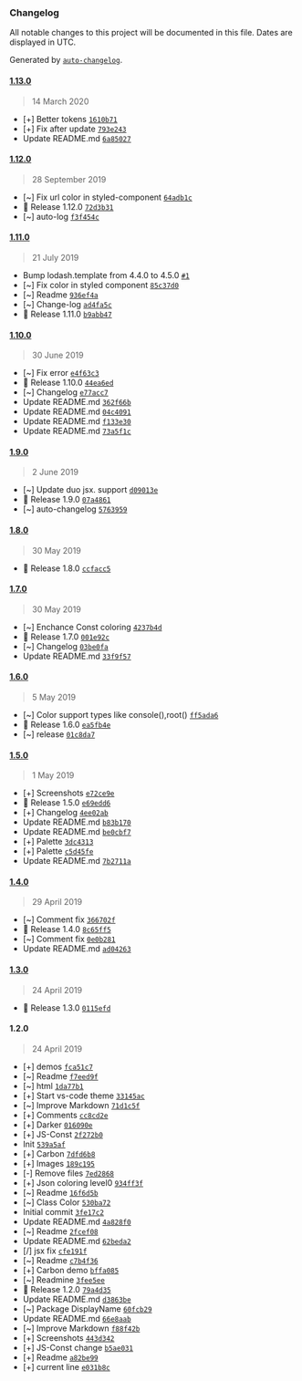 ### Changelog

All notable changes to this project will be documented in this file. Dates are displayed in UTC.

Generated by [`auto-changelog`](https://github.com/CookPete/auto-changelog).

#### [1.13.0](https://github.com/denvash/summer-time-theme-vscode/compare/1.13.0...1.13.0)

> 14 March 2020

- [+] Better tokens [`1610b71`](https://github.com/denvash/summer-time-theme-vscode/commit/1610b71cb4df523675fd731bc7c8c185e45c6bd1)
- [+] Fix after update [`793e243`](https://github.com/denvash/summer-time-theme-vscode/commit/793e243253d17faf267e4e9384c9d93fd0c4268b)
- Update README.md [`6a85027`](https://github.com/denvash/summer-time-theme-vscode/commit/6a8502787fe2eb8129f57c0b1c80afb17eab03c5)

#### [1.12.0](https://github.com/denvash/summer-time-theme-vscode/compare/1.11.0...1.12.0)

> 28 September 2019

- [~] Fix url color in styled-component [`64adb1c`](https://github.com/denvash/summer-time-theme-vscode/commit/64adb1cdbb997e4f8178c880d63d44c8215d9a58)
- 🍧 Release 1.12.0 [`72d3b31`](https://github.com/denvash/summer-time-theme-vscode/commit/72d3b31f38e5fdf30b6fc4821d227537b019d196)
- [~] auto-log [`f3f454c`](https://github.com/denvash/summer-time-theme-vscode/commit/f3f454cd0a8be33733adc08fd68d9891f47214c5)

#### [1.11.0](https://github.com/denvash/summer-time-theme-vscode/compare/1.10.0...1.11.0)

> 21 July 2019

- Bump lodash.template from 4.4.0 to 4.5.0 [`#1`](https://github.com/denvash/summer-time-theme-vscode/pull/1)
- [~] Fix color in styled component [`85c37d0`](https://github.com/denvash/summer-time-theme-vscode/commit/85c37d0d61b421c79b72268b6fd2cf6c1e5f1056)
- [~] Readme [`936ef4a`](https://github.com/denvash/summer-time-theme-vscode/commit/936ef4a3212e068e9107ec8d7938a6c39e95c64c)
- [~] Change-log [`ad4fa5c`](https://github.com/denvash/summer-time-theme-vscode/commit/ad4fa5c8b60b0199faf9d979644c207bddd312c8)
- 🍧 Release 1.11.0 [`b9abb47`](https://github.com/denvash/summer-time-theme-vscode/commit/b9abb4745e21a60e0c0c96e857be3e760ce2d1f0)

#### [1.10.0](https://github.com/denvash/summer-time-theme-vscode/compare/1.9.0...1.10.0)

> 30 June 2019

- [~] Fix error [`e4f63c3`](https://github.com/denvash/summer-time-theme-vscode/commit/e4f63c38a8a9968b1d29c3c7a96603ba8649ad92)
- 🍧 Release 1.10.0 [`44ea6ed`](https://github.com/denvash/summer-time-theme-vscode/commit/44ea6ed3795ec50fcf1a9f867b373d94a8102fef)
- [~] Changelog [`e77acc7`](https://github.com/denvash/summer-time-theme-vscode/commit/e77acc773db04584c8889e4ebccd82e8cc7c7bf7)
- Update README.md [`362f66b`](https://github.com/denvash/summer-time-theme-vscode/commit/362f66b70f1f6f5a06cf1958a162dd2fb82d3f9d)
- Update README.md [`04c4091`](https://github.com/denvash/summer-time-theme-vscode/commit/04c40916d1bf44c9cee6752eabf734197ee0b774)
- Update README.md [`f133e30`](https://github.com/denvash/summer-time-theme-vscode/commit/f133e3016e942b525954d226387b450a4d390ca2)
- Update README.md [`73a5f1c`](https://github.com/denvash/summer-time-theme-vscode/commit/73a5f1cfddefaf20b00a0cf09acd903dd3fdbc9f)

#### [1.9.0](https://github.com/denvash/summer-time-theme-vscode/compare/1.8.0...1.9.0)

> 2 June 2019

- [~] Update duo jsx. support [`d09013e`](https://github.com/denvash/summer-time-theme-vscode/commit/d09013e76ebdf7a46cb0287d75bb6faf30a816ce)
- 🍧 Release 1.9.0 [`07a4861`](https://github.com/denvash/summer-time-theme-vscode/commit/07a4861f4e14645584fe5ec2281313ccc917fc49)
- [~] auto-changelog [`5763959`](https://github.com/denvash/summer-time-theme-vscode/commit/5763959884e648d9b8c5d5246f1ffd5ce2a22a60)

#### [1.8.0](https://github.com/denvash/summer-time-theme-vscode/compare/1.7.0...1.8.0)

> 30 May 2019

- 🍧 Release 1.8.0 [`ccfacc5`](https://github.com/denvash/summer-time-theme-vscode/commit/ccfacc5aac2d917bde83b1558b26b060de5b637d)

#### [1.7.0](https://github.com/denvash/summer-time-theme-vscode/compare/1.6.0...1.7.0)

> 30 May 2019

- [~] Enchance Const coloring [`4237b4d`](https://github.com/denvash/summer-time-theme-vscode/commit/4237b4da6631a78f9683074107bb57193338dc7b)
- 🍧 Release 1.7.0 [`001e92c`](https://github.com/denvash/summer-time-theme-vscode/commit/001e92c3c6a13134480880f240b5d0887fc06b25)
- [~] Changelog [`03be0fa`](https://github.com/denvash/summer-time-theme-vscode/commit/03be0fa01c7be5090278b3ef66bdbbb9e7a7bca7)
- Update README.md [`33f9f57`](https://github.com/denvash/summer-time-theme-vscode/commit/33f9f57379e8f56cc6b64a5f3debaeaafb27336d)

#### [1.6.0](https://github.com/denvash/summer-time-theme-vscode/compare/1.5.0...1.6.0)

> 5 May 2019

- [~] Color support types like console(),root() [`ff5ada6`](https://github.com/denvash/summer-time-theme-vscode/commit/ff5ada6d1cce05968647cd71f4811f1838b479fd)
- 🍧 Release 1.6.0 [`ea5fb4e`](https://github.com/denvash/summer-time-theme-vscode/commit/ea5fb4e6a429f0b1796e76b1c17d26179776aed7)
- [~] release [`01c8da7`](https://github.com/denvash/summer-time-theme-vscode/commit/01c8da7708c397d34694bdf86877538ac81fa7ab)

#### [1.5.0](https://github.com/denvash/summer-time-theme-vscode/compare/1.4.0...1.5.0)

> 1 May 2019

- [+] Screenshots [`e72ce9e`](https://github.com/denvash/summer-time-theme-vscode/commit/e72ce9ea76da908904a649e355716e4f5d577f39)
- 🍧 Release 1.5.0 [`e69edd6`](https://github.com/denvash/summer-time-theme-vscode/commit/e69edd6168f67de6b465a88720d0d660856ffd05)
- [+] Changelog [`4ee02ab`](https://github.com/denvash/summer-time-theme-vscode/commit/4ee02ab40e1b5d02d81dd13cac17318b352bf677)
- Update README.md [`b83b170`](https://github.com/denvash/summer-time-theme-vscode/commit/b83b170d550fe1f1c17e74006741f65ee63ec25a)
- Update README.md [`be0cbf7`](https://github.com/denvash/summer-time-theme-vscode/commit/be0cbf767d6fdc64eb38f81e078d0e66fcb3eea2)
- [+] Palette [`3dc4313`](https://github.com/denvash/summer-time-theme-vscode/commit/3dc4313349cea7739e8c461bfab1522f19b5fc96)
- [+] Palette [`c5d45fe`](https://github.com/denvash/summer-time-theme-vscode/commit/c5d45feb089ceab143a70bbe740e73e20cdd99e3)
- Update README.md [`7b2711a`](https://github.com/denvash/summer-time-theme-vscode/commit/7b2711a4bfae379328471d9aceb7bd42fcb326d9)

#### [1.4.0](https://github.com/denvash/summer-time-theme-vscode/compare/1.3.0...1.4.0)

> 29 April 2019

- [~] Comment fix [`366702f`](https://github.com/denvash/summer-time-theme-vscode/commit/366702f77985a64b90e8e28b6eeb546e0b73061b)
- 🍧 Release 1.4.0 [`8c65ff5`](https://github.com/denvash/summer-time-theme-vscode/commit/8c65ff5ce75392654308858c86de69a83a48a723)
- [~] Comment fix [`0e0b281`](https://github.com/denvash/summer-time-theme-vscode/commit/0e0b281e3c7fe21ce01498f76726d107460339d6)
- Update README.md [`ad04263`](https://github.com/denvash/summer-time-theme-vscode/commit/ad042639a82765583687e1924d9c644947b0634c)

#### [1.3.0](https://github.com/denvash/summer-time-theme-vscode/compare/1.2.0...1.3.0)

> 24 April 2019

- 🍧 Release 1.3.0 [`0115efd`](https://github.com/denvash/summer-time-theme-vscode/commit/0115efd35c81138caa11a40a58aa3898dc081b3e)

#### 1.2.0

> 24 April 2019

- [+] demos [`fca51c7`](https://github.com/denvash/summer-time-theme-vscode/commit/fca51c7db724704100df9cc36bb89807f4e7b9b7)
- [~] Readme [`f7eed9f`](https://github.com/denvash/summer-time-theme-vscode/commit/f7eed9fc9b8552a0c457700f74be764e580ce955)
- [~] html [`1da77b1`](https://github.com/denvash/summer-time-theme-vscode/commit/1da77b1ffe569802fba93a820834f38e9a1ed4cb)
- [+] Start vs-code theme [`33145ac`](https://github.com/denvash/summer-time-theme-vscode/commit/33145ac7c27999446a6719d4fa0e8e699745509c)
- [~] Improve Markdown [`71d1c5f`](https://github.com/denvash/summer-time-theme-vscode/commit/71d1c5fd6f8c33ad478195ac5f68546b605dfa58)
- [+] Comments [`cc8cd2e`](https://github.com/denvash/summer-time-theme-vscode/commit/cc8cd2e5ed2848af8880a27008af78247fa3da49)
- [+] Darker [`016090e`](https://github.com/denvash/summer-time-theme-vscode/commit/016090e0250535f6f96c461fde044b1ef2abf82b)
- [+] JS-Const [`2f272b0`](https://github.com/denvash/summer-time-theme-vscode/commit/2f272b05c6cd38d0feb08d27d92fed38af3904ed)
- Init [`539a5af`](https://github.com/denvash/summer-time-theme-vscode/commit/539a5afbdd92b7ea818e5efd042d6a8924915117)
- [+] Carbon [`7dfd6b8`](https://github.com/denvash/summer-time-theme-vscode/commit/7dfd6b8e437c8f3beb93a8e0a090814279397cb6)
- [+] Images [`189c195`](https://github.com/denvash/summer-time-theme-vscode/commit/189c1951ca40d852e8325683bb0ca3fd1d60894c)
- [-] Remove files [`7ed2868`](https://github.com/denvash/summer-time-theme-vscode/commit/7ed28689cd43e630328abe8913bcf619497caa3a)
- [+] Json coloring level0 [`934ff3f`](https://github.com/denvash/summer-time-theme-vscode/commit/934ff3fcc80ce36b1dd1305c0ecc0931257aaf7a)
- [~] Readme [`16f6d5b`](https://github.com/denvash/summer-time-theme-vscode/commit/16f6d5b87e26b2fbcd43bc8117f479a0a8fe1390)
- [~] Class Color [`530ba72`](https://github.com/denvash/summer-time-theme-vscode/commit/530ba7210a4edb3f0e2b95f6c57c10bf8dc431cd)
- Initial commit [`3fe17c2`](https://github.com/denvash/summer-time-theme-vscode/commit/3fe17c2aef9d47fea03b282985c6bc67d58ad2a9)
- Update README.md [`4a828f0`](https://github.com/denvash/summer-time-theme-vscode/commit/4a828f0a208f8811b08f6224ca446ce04d8d7253)
- [~] Readme [`2fcef08`](https://github.com/denvash/summer-time-theme-vscode/commit/2fcef08db183d59dfa1789f2578731225f7cb957)
- Update README.md [`62beda2`](https://github.com/denvash/summer-time-theme-vscode/commit/62beda25ced03b964d058ec992f4442929eb264b)
- [/] jsx fix [`cfe191f`](https://github.com/denvash/summer-time-theme-vscode/commit/cfe191f1ebc9a4236941cfe3004053afb2711e1b)
- [~] Readme [`c7b4f36`](https://github.com/denvash/summer-time-theme-vscode/commit/c7b4f367aa00c4496371a5fc22bc6f12d60c59b0)
- [+] Carbon demo [`bffa085`](https://github.com/denvash/summer-time-theme-vscode/commit/bffa08525973eaefada614f3cefb4b099fbb5843)
- [~] Readmine [`3fee5ee`](https://github.com/denvash/summer-time-theme-vscode/commit/3fee5ee4decf71ed3c58bb8ae77749b4f493c3d8)
- 🍧 Release 1.2.0 [`79a4d35`](https://github.com/denvash/summer-time-theme-vscode/commit/79a4d352c86124166bc900422250062e5cc12b54)
- Update README.md [`d3863be`](https://github.com/denvash/summer-time-theme-vscode/commit/d3863be4b961cb420384d9293f1b01a367065173)
- [~] Package DisplayName [`60fcb29`](https://github.com/denvash/summer-time-theme-vscode/commit/60fcb29eaeebbc75c1bd01ae1e79954cf648ae12)
- Update README.md [`66e8aab`](https://github.com/denvash/summer-time-theme-vscode/commit/66e8aab8e93bb09b4fe162344b4110e92a2c132e)
- [~] Improve Markdown [`f88f42b`](https://github.com/denvash/summer-time-theme-vscode/commit/f88f42b7e564e389cfc2f10d7d3a0dcbbeea7790)
- [+] Screenshots [`443d342`](https://github.com/denvash/summer-time-theme-vscode/commit/443d3422de37f749a151f37bd8561280cfc1c4a6)
- [+] JS-Const change [`b5ae031`](https://github.com/denvash/summer-time-theme-vscode/commit/b5ae03100e519e46c7078c7bbc8a4c60b8f1e594)
- [+] Readme [`a82be99`](https://github.com/denvash/summer-time-theme-vscode/commit/a82be996ae6b1836f87a0dc8807bec6e989893ea)
- [+] current line [`e031b8c`](https://github.com/denvash/summer-time-theme-vscode/commit/e031b8c5ee40d315707dbb722838704ffd3b7f42)
